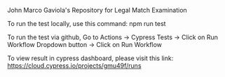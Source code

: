 John Marco Gaviola's Repository for Legal Match Examination

To run the test locally, use this command: npm run test

To run the test via github, Go to Actions -> Cypress Tests -> Click on Run Workflow Dropdown button -> Click on Run Workflow

To view result in cypress dashboard, please visit this link: https://cloud.cypress.io/projects/gmu49f/runs
